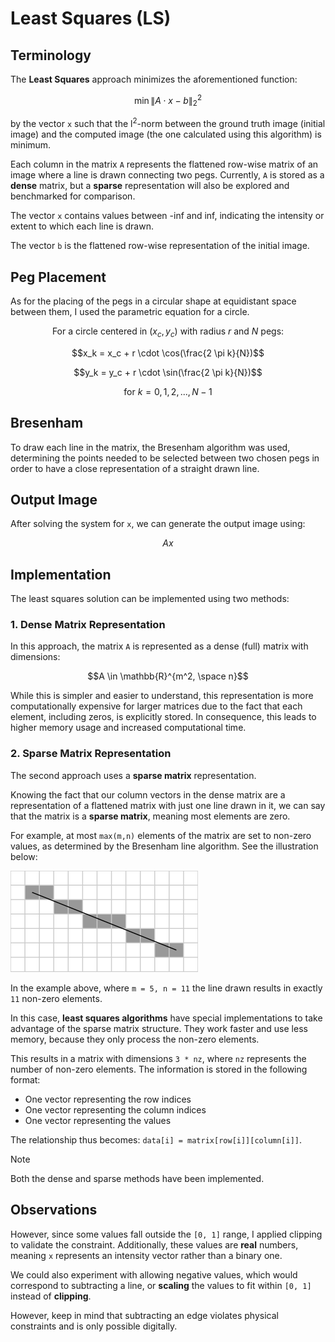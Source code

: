 # Least Squares (LS)

## Terminology

The **Least Squares** approach minimizes the aforementioned function:

```math
\min{\| A \cdot x - b \|}_2^2
```

by the vector `x` such that the l<sup>2</sup>-norm between the ground truth image (initial image) and
the computed image (the one calculated using this algorithm) is minimum.

Each column in the matrix `A` represents the flattened row-wise matrix of an image where a line is drawn connecting two pegs.
Currently, `A` is stored as a **dense** matrix, but a **sparse** representation will also be explored and benchmarked for comparison.

The vector `x` contains values between -inf and inf, indicating the intensity or extent to which each line is drawn.

The vector `b` is the flattened row-wise representation of the initial image.

## Peg Placement

As for the placing of the pegs in a circular shape at equidistant space between them, I used the parametric
equation for a circle. 

```math
\text{For a circle centered in } (x_c, y_c) \text{ with radius } r \text{ and } N \text{ pegs}:
```
```math
x_k = x_c + r \cdot \cos(\frac{2 \pi k}{N})
```
```math
y_k = y_c + r \cdot \sin(\frac{2 \pi k}{N})
```
```math
\text{for } k = 0, 1, 2, ..., N-1
```

## Bresenham

To draw each line in the matrix, the Bresenham algorithm was used, determining the points needed to be
selected between two chosen pegs in order to have a close representation of a straight drawn line.

## Output Image

After solving the system for `x`, we can generate the output image using:

```math
Ax
```

## Implementation

The least squares solution can be implemented using two methods:

### 1. Dense Matrix Representation

In this approach, the matrix `A` is represented as a dense (full) matrix with dimensions:

```math
A \in \mathbb{R}^{m^2, \space n}
```

While this is simpler and easier to understand, this representation is more computationally expensive for larger matrices due to the fact that each element, including zeros, is explicitly stored. In consequence, this leads to higher memory usage and increased computational time.

### 2. Sparse Matrix Representation

The second approach uses a **sparse matrix** representation.

Knowing the fact that our column vectors in the dense matrix are a representation of a flattened matrix with just one line drawn in it, we can say that the matrix is a **sparse matrix**, meaning most elements are zero.

For example, at most `max(m,n)` elements of the matrix are set to non-zero values, as determined by the Bresenham line algorithm. See the illustration below:

![Bresenham Example](../assets/bresenham.png)

In the example above, where `m = 5, n = 11` the line drawn results in exactly `11` non-zero elements.

In this case, **least squares algorithms** have special implementations to take advantage of the sparse matrix structure. They work faster and use less memory, because they only process the non-zero elements.

This results in a matrix with dimensions `3 * nz`, where `nz` represents the number of non-zero elements. The information is stored in the following format:

- One vector representing the row indices
- One vector representing the column indices
- One vector representing the values

The relationship thus becomes: `data[i] = matrix[row[i]][column[i]]`.

> [!NOTE]
> Both the dense and sparse methods have been implemented.

## Observations

However, since some values fall outside the `[0, 1]` range, I applied clipping to validate the constraint.
Additionally, these values are **real** numbers, meaning `x` represents an intensity vector rather than a binary one.

We could also experiment with allowing negative values, which would correspond to subtracting a line, 
or **scaling** the values to fit within `[0, 1]` instead of **clipping**. 

However, keep in mind that subtracting an edge violates physical constraints and is only possible digitally.